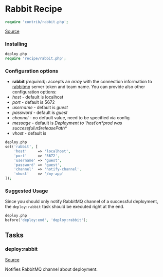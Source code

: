 <!-- DO NOT EDIT THIS FILE! -->
<!-- Instead edit contrib/rabbit.php -->
<!-- Then run bin/docgen -->

# Rabbit Recipe

```php
require 'contrib/rabbit.php';
```

[Source](/contrib/rabbit.php)



### Installing
```php
deploy.php
require 'recipe/rabbit.php';
```
### Configuration options
- **rabbit** *(required)*: accepts an *array* with the connection information to [rabbitmq](http://www.rabbitmq.com) server token and team name.
You can provide also other configuration options:
 - *host* - default is localhost
 - *port* - default is 5672
 - *username* - default is *guest*
 - *password* - default is *guest*
 - *channel* - no default value, need to be specified via config
 - *message* - default is **Deployment to '$host' on *$prod* was successful\n$releasePath**
 - *vhost* - default is
```php
deploy.php
set('rabbit', [
    'host'     => 'localhost',
    'port'     => '5672',
    'username' => 'guest',
    'password' => 'guest',
    'channel'  => 'notify-channel',
    'vhost'    => '/my-app'
]);
```
### Suggested Usage
Since you should only notify RabbitMQ channel of a successful deployment, the `deploy:rabbit` task should be executed right at the end.
```php
deploy.php
before('deploy:end', 'deploy:rabbit');
```



## Tasks

### deploy:rabbit
[Source](https://github.com/deployphp/deployer/blob/master/contrib/rabbit.php#L58)

Notifies RabbitMQ channel about deployment.




